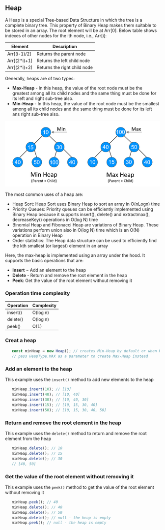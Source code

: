 ## Heap

A Heap is a special Tree-based Data Structure in which the tree is a complete binary tree. This property of Binary Heap makes them suitable to be stored in an array.
The root element will be at Arr[0].
Below table shows indexes of other nodes for the ith node, i.e., Arr[i]:

| Element      | Description                  |
| ------------ | ---------------------------- |
| Arr[(i-1)/2] | Returns the parent node      |
| Arr[(2*i)+1] | Returns the left child node  |
| Arr[(2*i)+2] | Returns the right child node |

Generally, heaps are of two types:
   - **Max-Heap** - In this heap, the value of the root node must be the greatest among all its child nodes and the same thing must be done for its left and right sub-tree also.
   - **Min-Heap** - In this heap, the value of the root node must be the smallest among all its child nodes and the same thing must be done for its left ans right sub-tree also.


![Heap data structure](../../description/heap.png "Heap data structure")

The most common uses of a heap are:
   - Heap Sort: Heap Sort uses Binary Heap to sort an array in O(nLogn) time
   - Priority Queues: Priority queues can be efficiently implemented using Binary Heap because it supports insert(), delete() and extractmax(), decreaseKey() operations in O(log N) time
   - Binomial Heap and Fibonacci Heap are variations of Binary Heap. These variations perform union also in O(log N) time which is an O(N) operation in Binary Heap
   - Order statistics: The Heap data structure can be used to efficiently find the kth smallest (or largest) element in an array

Here, the max-heap is implemented using an array under the hood. It supports the basic operations that are:
   - **Insert** − Add an element to the heap
   - **Delete** - Return and remove the root element in the heap
   - **Peek**: Get the value of the root element without removing it

   ### Operation time complexity

| Operation     |   Complexity  |
| ------------- | ------------- |
| insert()      |      O(log n) |
| delete()      |      O(log n) |
| peek()        |      O(1)     |

### Creat a heap
```javascript
   const minHeap = new Heap(); // creates Min-Heap by default or when HeapType.MAX passed as a parameter
   // pass HeapType.MAX as a parameter to create Max-Heap instead
```
### Add an element to the heap
This example uses the `insert()` method to add new elements to the heap
```javascript
   minHeap.insert(10); // [10]
   minHeap.insert(40); // [10, 40]
   minHeap.insert(30); // [10, 40, 30]
   minHeap.insert(15); // [10, 15, 30, 40]
   minHeap.insert(50); // [10, 15, 30, 40, 50]
```
### Return and remove the root element in the heap
This example uses the `delete()` method to return and remove the root element from the heap
```javascript
   minHeap.delete(); // 10
   minHeap.delete(); // 15
   minHeap.delete(); // 30
   // [40, 50]
```
### Get the value of the root element without removing it
This example uses the `peek()` method to get the value of the root element without removing it
```javascript
   minHeap.peek(); // 40
   minHeap.delete(); // 40
   minHeap.delete(); // 50
   minHeap.delete(); // null - the heap is empty
   minHeap.peek(); // null - the heap is empty
```
